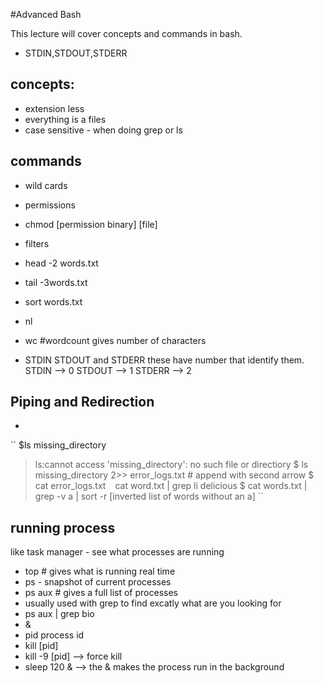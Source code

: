 #Advanced Bash

This lecture will cover concepts and commands in bash.
- STDIN,STDOUT,STDERR

## concepts:
- extension less
- everything is a files
- case sensitive - when doing grep or ls

## commands
- wild cards
- permissions
- chmod [permission binary] [file]
- filters
- head -2 words.txt
- tail -3words.txt
- sort words.txt
- nl
- wc #wordcount gives number of characters


- STDIN STDOUT and STDERR
these have number that identify them.
STDIN --> 0
STDOUT --> 1
STDERR --> 2
## Piping and Redirection
-
`` $ls missing_directory
> ls:cannot access 'missing_directory': no such file or directiory
$ ls missing_directory 2>> error_logs.txt # append with second arrow
$ cat error_logs.txt
``
``
cat word.txt | grep li
 > delicious
  $ cat words.txt | grep -v a | sort -r
  > [inverted list of words without an a]
``
## running process

like task manager - see what processes are running

- top # gives what is running real time
- ps - snapshot of current processes
- ps aux # gives a full list of processes
- usually used with grep to find excatly what are you looking for
- ps aux | grep bio
- &
- pid process id
- kill [pid]
- kill -9 [pid] --> force kill
- sleep 120 & --> the & makes the process run in the background
